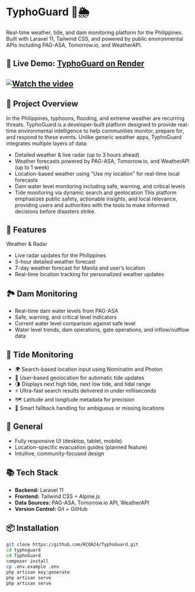# TyphoGuard 🌊🌦️  
Real-time weather, tide, and dam monitoring platform for the Philippines.
Built with Laravel 11, Tailwind CSS, and powered by public environmental APIs including PAG-ASA, Tomorrow.io, and WeatherAPI.
## 🔗 Live Demo: [TyphoGuard on Render](https://typhoguard.onrender.com/)


## [![Watch the video](https://img.youtube.com/vi/VIDEO_ID/maxresdefault.jpg)](https://www.youtube.com/watch?v=eVApJ1Uo2RY)



## 🧭 Project Overview  
In the Philippines, typhoons, flooding, and extreme weather are recurring threats. TyphoGuard is a developer-built platform designed to provide real-time environmental intelligence to help communities monitor, prepare for, and respond to these events.
Unlike generic weather apps, TyphoGuard integrates multiple layers of data:
- Detailed weather & live radar (up to 3 hours ahead)
- Weather forecasts powered by PAG-ASA, Tomorrow.io, and WeatherAPI (up to 1 week)
- Location-based weather using "Use my location" for real-time local forecasts
- Dam water level monitoring including safe, warning, and critical levels
- Tide monitoring via dynamic search and geolocation
This platform emphasizes public safety, actionable insights, and local relevance, providing users and authorities with the tools to make informed decisions before disasters strike.

## 🚀 Features
Weather & Radar
- Live radar updates for the Philippines
- 3-hour detailed weather forecast
- 7-day weather forecast for Manila and user’s location
- Real-time location tracking for personalized weather updates

## 🏞️ Dam Monitoring
- Real-time dam water levels from PAG-ASA
- Safe, warning, and critical level indicators
- Current water level comparison against safe level
- Water level trends, dam operations, gate operations, and inflow/outflow data

## 🌊 Tide Monitoring
- 🌍 Search-based location input using Nominatim and Photon
- 📍 User-based geolocation for automatic tide updates
- 🌗 Displays next high tide, next low tide, and tidal range
- ⚡ Ultra-fast search results delivered in under milliseconds
- 🗺️ Latitude and longitude metadata for precision
- 🧠 Smart fallback handling for ambiguous or missing locations

## 📝 General
- Fully responsive UI (desktop, tablet, mobile)  
- Location-specific evacuation guides (planned feature)  
- Intuitive, community-focused design  

## 📚 Tech Stack
- **Backend:** Laravel 11  
- **Frontend:** Tailwind CSS + Alpine.js  
- **Data Sources:** PAG-ASA, Tomorrow.io API, WeatherAPI  
- **Version Control:** Git + GitHub  



## 📦 Installation
```bash
git clone https://github.com/RCOA24/TyphoGuard.git
cd typhoguard
cd TyphoGuard
composer install
cp .env.example .env
php artisan key:generate
php artisan serve
php artisan serve